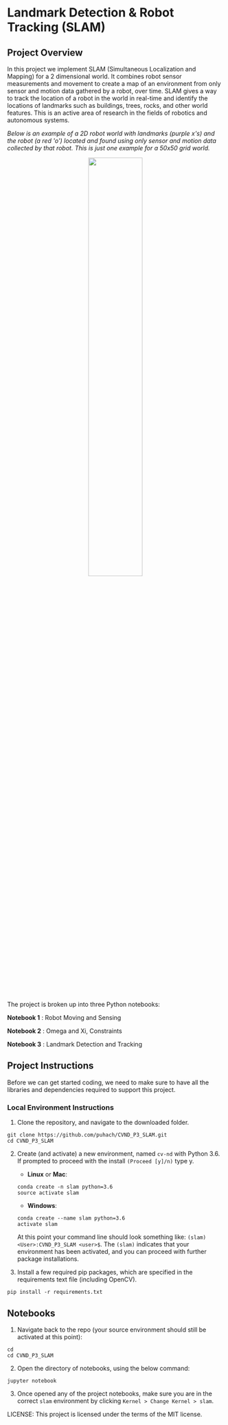 # Landmark Detection & Robot Tracking (SLAM)

## Project Overview

In this project we implement SLAM (Simultaneous Localization and Mapping) for a 2 dimensional world. It combines robot sensor measurements and movement to create a map of an environment from only sensor and motion data gathered by a robot, over time. SLAM gives a way to track the location of a robot in the world in real-time and identify the locations of landmarks such as buildings, trees, rocks, and other world features. This is an active area of research in the fields of robotics and autonomous systems. 

*Below is an example of a 2D robot world with landmarks (purple x's) and the robot (a red 'o') located and found using *only* sensor and motion data collected by that robot. This is just one example for a 50x50 grid world.*

<p align="center">
  <img src="./images/robot_world.png" width=50% height=50% />
</p>

The project is broken up into three Python notebooks:

__Notebook 1__ : Robot Moving and Sensing

__Notebook 2__ : Omega and Xi, Constraints 

__Notebook 3__ : Landmark Detection and Tracking 


## Project Instructions

Before we can get started coding, we need to make sure to have all the libraries and dependencies required to support this project. 

### Local Environment Instructions

1. Clone the repository, and navigate to the downloaded folder.
```
git clone https://github.com/puhach/CVND_P3_SLAM.git
cd CVND_P3_SLAM
```

2. Create (and activate) a new environment, named `cv-nd` with Python 3.6. If prompted to proceed with the install `(Proceed [y]/n)` type y.

	- __Linux__ or __Mac__: 
	```
	conda create -n slam python=3.6
	source activate slam
	```
	- __Windows__: 
	```
	conda create --name slam python=3.6
	activate slam
	```
	
	At this point your command line should look something like: `(slam) <User>:CVND_P3_SLAM <user>$`. The `(slam)` indicates that your environment has been activated, and you can proceed with further package installations.

6. Install a few required pip packages, which are specified in the requirements text file (including OpenCV).
```
pip install -r requirements.txt
```


## Notebooks

1. Navigate back to the repo (your source environment should still be activated at this point):
```shell
cd
cd CVND_P3_SLAM
```

2. Open the directory of notebooks, using the below command:
```shell
jupyter notebook
```

3. Once opened any of the project notebooks, make sure you are in the correct `slam` environment by clicking `Kernel > Change Kernel > slam`.


LICENSE: This project is licensed under the terms of the MIT license.
